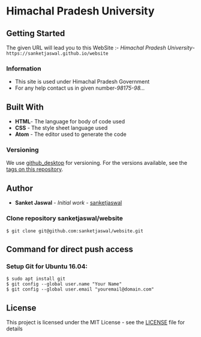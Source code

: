 # Himachal Pradesh University

## Getting Started

The given URL will lead you to this WebSite :-
*Himachal Pradesh University*-```https://sanketjaswal.github.io/website```

### Information

* This site is used under Himachal Pradesh Government
* For any help contact us in given number-*98175-98...*

## Built With

* **HTML**- The language for body of code used
* **CSS** - The style sheet language used
* **Atom**  -  The editor used to generate the code

### Versioning

We use [github_desktop](http://github.com/) for versioning. For the versions available, see the [tags on this repository](https://github.com/sanketjaswal/website/tags).

## Author

* **Sanket Jaswal** - *Initial work* - [sanketjaswal](https://github.com/sanketjaswal)

### Clone repository sanketjaswal/website
 ``` $ git clone git@github.com:sanketjaswal/website.git ```

## Command for direct push access

### Setup Git for Ubuntu 16.04:

 ```
 $ sudo apt install git
 $ git config --global user.name "Your Name"
 $ git config --global user.email "youremail@domain.com"
 ```
 ## License

This project is licensed under the MIT License - see the [LICENSE](LICENSE.md) file for details

